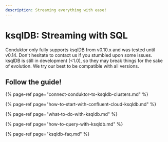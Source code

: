 ```yaml
---
description: Streaming everything with ease!
---
```


# ksqlDB: Streaming with SQL

Conduktor only fully supports ksqlDB from v0.10.x and was tested until v0.14. Don't hesitate to contact us if you stumbled upon some issues. ksqlDB is still in development \(&lt;1.0\), so they may break things for the sake of evolution. We try our best to be compatible with all versions.

## Follow the guide!

{% page-ref page="connect-conduktor-to-ksqldb-clusters.md" %}

{% page-ref page="how-to-start-with-confluent-cloud-ksqldb.md" %}

{% page-ref page="what-to-do-with-ksqldb.md" %}

{% page-ref page="how-to-query-with-ksqldb.md" %}

{% page-ref page="ksqldb-faq.md" %}



